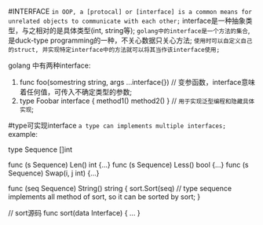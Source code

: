 #INTERFACE
`in OOP, a [protocal] or [interface] is a common means for unrelated objects to communicate with each other;`
interface是一种抽象类型，与之相对的是具体类型(int, string等);
`golang中的interface是一个方法的集合`, 是duck-type programming的一种，不关心数据只关心方法;
`使用时可以自定义自己的struct, 并实现特定interface中的方法就可以将其当作该interface使用;`

golang 中有两种interface:
1. func foo(somestring string, args ...interface{})
// 变参函数，interface意味着任何值，可传入不确定类型的参数;
2. type Foobar interface { 
       method1() 
       method2()
   }
// `用于实现泛型编程和隐藏具体实现`;

#type可实现interface
`a type can implements multiple interfaces;`
example: 

type Sequence []int

func (s Sequence) Len() int {...}
func (s Sequence) Less() bool {...}
func (s Sequence) Swap(i, j int) {...}

func (seq Sequence) String() string {
    sort.Sort(seq) // type sequence implements all method of sort, so it can be sorted by sort;
}

// sort源码
func sort(data Interface) {
    ...
}





